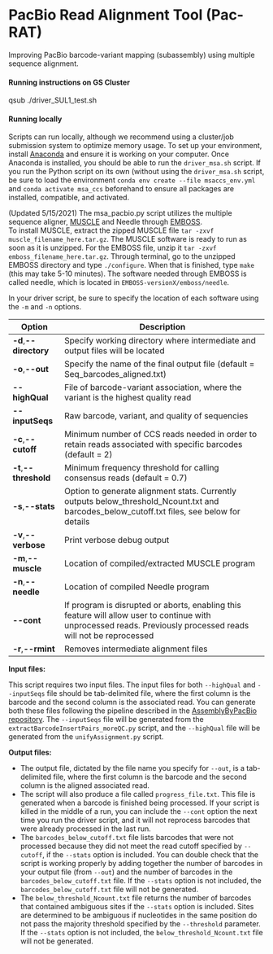 # PacBio Read Alignment Tool (Pac-RAT)

Improving PacBio barcode-variant mapping (subassembly) using multiple sequence alignment.

#### Running instructions on GS Cluster
qsub ./driver_SUL1_test.sh

#### Running locally

Scripts can run locally, although we recommend using a cluster/job submission system to optimize memory usage. 
To set up your environment, install [Anaconda](https://docs.conda.io/projects/conda/en/latest/user-guide/install/) and ensure it is working on your computer. Once Anaconda is installed, you should be able to run the `driver_msa.sh` script. If you run the Python script on its own (without using the `driver_msa.sh` script, be sure to load the environment `conda env create --file msaccs_env.yml` and `conda activate msa_ccs` beforehand to ensure all packages are installed, compatible, and activated.

(Updated 5/15/2021)
The msa_pacbio.py script utilizes the multiple sequence aligner, [MUSCLE](https://www.drive5.com/muscle/downloads.htm) and Needle through 
[EMBOSS](http://emboss.sourceforge.net/docs/adminguide/node7.html).  
To install MUSCLE, extract the zipped MUSCLE file `tar -zxvf muscle_filename_here.tar.gz`. The MUSCLE software is ready to run as soon as it is unzipped. For the EMBOSS file, unzip it `tar -zxvf emboss_filename_here.tar.gz`. Through terminal, go to the unzipped EMBOSS directory and type `./configure`. When that is finished, type `make` (this may take 5-10 minutes). The software needed through EMBOSS is called needle, which is located in `EMBOSS-versionX/emboss/needle`.  


In your driver script, be sure to specify the location of each software using the `-m` and `-n` options.
  
| Option | Description |
|--------|-------------|
| **-d**,**--directory**	| Specify working directory where intermediate and output files will be located |
| **-o**,**--out** |	Specify the name of the final output file  (default = Seq_barcodes_aligned.txt) |
| **--highQual** | File of barcode-variant association, where the variant is the highest quality read  |
| **--inputSeqs** | Raw barcode, variant, and quality of sequencies |
| **-c**,**--cutoff** |	Minimum number of CCS reads needed in order to retain reads associated with specific barcodes (default = 2) |
| **-t**,**--threshold** |	Minimum frequency threshold for calling consensus reads (default = 0.7) |
| **-s**,**--stats**  | Option to generate alignment stats. Currently outputs below_threshold_Ncount.txt and barcodes_below_cutoff.txt files, see below for details |
| **-v**,**--verbose** |	Print verbose debug output |
| **-m**,**--muscle** | Location of compiled/extracted MUSCLE program |
| **-n**,**--needle** | Location of compiled Needle program |
| **--cont** | If program is disrupted or aborts, enabling this feature will allow user to continue with unprocessed reads. Previously processed reads will not be reprocessed |
| **-r**,**--rmint** | Removes intermediate alignment files |

**Input files:**

This script requires two input files. The input files for both `--highQual` and `--inputSeqs` file should be tab-delimited file, where the first column is the barcode and the second column is the associated read. You can generate both these files following the pipeline described in the [AssemblyByPacBio repository](https://github.com/shendurelab/AssemblyByPacBio). The `--inputSeqs` file will be generated from the `extractBarcodeInsertPairs_moreQC.py` script, and the `--highQual` file will be generated from the `unifyAssignment.py` script.

**Output files:**
  * The output file, dictated by the file name you specify for `--out`, is a tab-delimited file, where the first column is the barcode and the second column is the aligned associated read. 
  * The script will also produce a file called `progress_file.txt`. This file is generated when a barcode is finished being processed. If your script is killed in the middle of a run, you can include the `--cont` option the next time you run the driver script, and it will not reprocess barcodes that were already processed in the last run.
  * The `barcodes_below_cutoff.txt` file lists barcodes that were not processed because they did not meet the read cutoff specified by `--cutoff`, if the `--stats` option is included. You can double check that the script is working properly by adding together the number of barcodes in your output file (from `--out`) and the number of barcodes in the `barcodes_below_cutoff.txt` file. If the `--stats` option is not included, the `barcodes_below_cutoff.txt` file will not be generated.
  * The `below_threshold_Ncount.txt` file returns the number of barcodes that contained ambiguous sites if the `--stats` option is included. Sites are determined to be ambiguous if nucleotides in the same position do not pass the majority threshold specified by the `--threshold` parameter. If the `--stats` option is not included, the `below_threshold_Ncount.txt` file will not be generated.
 
